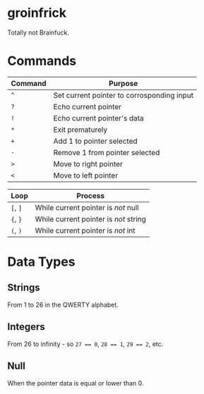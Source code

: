 # groinfrick
Totally not Brainfuck.

# Commands

Command | Purpose
--- | --
`^` | Set current pointer to corrosponding input
`?` | Echo current pointer
`!` | Echo current pointer's data
`*` | Exit prematurely
`+` | Add 1 to pointer selected
`-` | Remove 1 from pointer selected
`>` | Move to right pointer
`<` | Move to left pointer

Loop | Process
--- | ---
`[`, `]` | While current pointer is *not* null
`{`, `}` | While current pointer is *not* string
`(`, `)` | While current pointer is *not* int

# Data Types
## Strings
From 1 to 26 in the QWERTY alphabet.

## Integers
From 26 to infinity - so `27 == 0`, `28 == 1`, `29 == 2`, etc.

## Null
When the pointer data is equal or lower than 0.